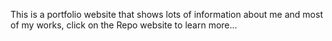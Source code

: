 This is a portfolio website that shows lots of information about me and most of my works, click on the Repo website to learn more...
